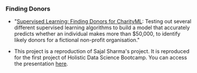### Finding Donors
 
- "[Supervised Learning: Finding Donors for CharityML](https://github.com/sajal2692/data-science-portfolio/blob/master/finding_donors/finding_donors.ipynb): Testing out several different supervised learning algorithms to build a model that accurately predicts whether an individual makes more than $50,000, to identify likely donors for a fictional non-profit organisation."

- This project is a reproduction of Sajal Sharma's project. It is reproduced for the first project of Holistic Data Science Bootcamp. You can access the presentation [here](https://github.com/badicev/finding_donors/blob/main/MLCharity-Ba%C5%9FakDilara%C3%87evik.pptx).
